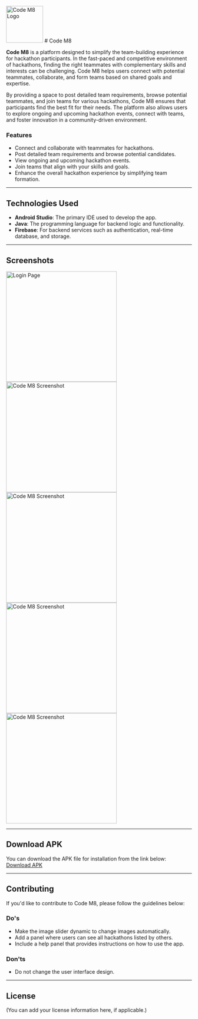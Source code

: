 <img src="assests/CM8.png" alt="Code M8 Logo" width="100" height="100"> # Code M8

**Code M8** is a platform designed to simplify the team-building experience for hackathon participants. In the fast-paced and competitive environment of hackathons, finding the right teammates with complementary skills and interests can be challenging. Code M8 helps users connect with potential teammates, collaborate, and form teams based on shared goals and expertise.

By providing a space to post detailed team requirements, browse potential teammates, and join teams for various hackathons, Code M8 ensures that participants find the best fit for their needs. The platform also allows users to explore ongoing and upcoming hackathon events, connect with teams, and foster innovation in a community-driven environment.

### Features
- Connect and collaborate with teammates for hackathons.
- Post detailed team requirements and browse potential candidates.
- View ongoing and upcoming hackathon events.
- Join teams that align with your skills and goals.
- Enhance the overall hackathon experience by simplifying team formation.

---

## Technologies Used

- **Android Studio**: The primary IDE used to develop the app.
- **Java**: The programming language for backend logic and functionality.
- **Firebase**: For backend services such as authentication, real-time database, and storage.

---

## Screenshots

<img src="assests/1.jpg" alt="Login Page" width="300" height="auto">
<img src="assests/2.jpg" alt="Code M8 Screenshot" width="300" height="auto">
<img src="assests/3.jpg" alt="Code M8 Screenshot" width="300" height="auto">
<img src="assests/4.jpg" alt="Code M8 Screenshot" width="300" height="auto">
<img src="assests/5.jpg" alt="Code M8 Screenshot" width="300" height="auto">

---

## Download APK

You can download the APK file for installation from the link below:
[Download APK](assests/cm8.apk)

---

## Contributing

If you'd like to contribute to Code M8, please follow the guidelines below:

### Do's
- Make the image slider dynamic to change images automatically.
- Add a panel where users can see all hackathons listed by others.
- Include a help panel that provides instructions on how to use the app.

### Don'ts
- Do not change the user interface design.

---

## License

(You can add your license information here, if applicable.)
